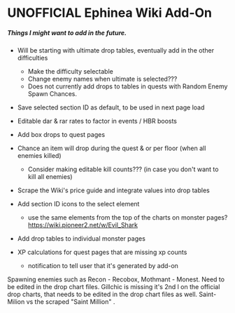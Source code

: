 # UNOFFICIAL Ephinea Wiki Add-On
  
##### Things I might want to add in the future.  
  
  - Will be starting with ultimate drop tables, eventually add in the other difficulties  
    - Make the difficulty selectable  
    - Change enemy names when ultimate is selected???
	- Does not currently add drops to tables in quests with Random Enemy Spawn Chances.

  - Save selected section ID as default, to be used in next page load

  - Editable dar & rar rates to factor in events / HBR boosts

  - Add box drops to quest pages
  
  - Chance an item will drop during the quest & or per floor (when all enemies killed)  
    - Consider making editable kill counts??? (in case you don't want to kill all enemies)  
  
  - Scrape the Wiki's price guide and integrate values into drop tables  
  
  - Add section ID icons to the select element
    - use the same elements from the top of the charts on monster pages? https://wiki.pioneer2.net/w/Evil_Shark

  - Add drop tables to individual monster pages

  - XP calculations for quest pages that are missing xp counts
    - notification to tell user that it's generated by add-on

  Spawning enemies such as Recon - Recobox, Mothmant - Monest.  Need to be edited in the drop chart files.
    Gillchic is missing it's 2nd l on the official drop charts, that needs to be edited in the drop chart files as well.
	Saint-Milion vs the scraped "Saint Million" .